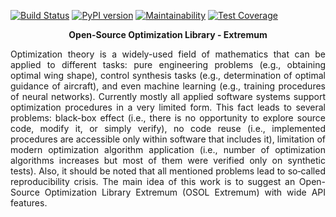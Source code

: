 [![Build Status](https://travis-ci.org/wol4aravio/OSOL.Extremum.svg?branch=master)](https://travis-ci.org/wol4aravio/OSOL.Extremum.svg?branch=master)
[![PyPI version](https://badge.fury.io/py/osol.svg)](https://badge.fury.io/py/osol)
[![Maintainability](https://api.codeclimate.com/v1/badges/970d8f7c1633018aece2/maintainability)](https://codeclimate.com/github/wol4aravio/OSOL.Extremum/maintainability)
[![Test Coverage](https://api.codeclimate.com/v1/badges/970d8f7c1633018aece2/test_coverage)](https://codeclimate.com/github/wol4aravio/OSOL.Extremum/test_coverage)

<p align="center">
<b> Open-Source Optimization Library - Extremum </b>
</p>

<p align="justify">
Optimization theory is a widely-used field of mathematics that can be applied to different tasks: pure engineering problems (e.g., obtaining optimal wing shape), control synthesis tasks (e.g., determination of optimal guidance of aircraft), and even machine learning (e.g., training procedures of neural networks). Currently mostly all applied software systems support optimization procedures in a very limited form. This fact leads to several problems: black-box effect (i.e., there is no opportunity to explore source code, modify it, or simply verify), no code reuse (i.e., implemented procedures are accessible only within software that includes it), limitation of modern optimization algorithm application (i.e., number of optimization algorithms increases but most of them were verified only on synthetic tests). Also, it should be noted that all mentioned problems lead to so‑called reproducibility crisis. The main idea of this work is to suggest an Open-Source Optimization Library Extremum (OSOL Extremum) with wide API features.

</p>
